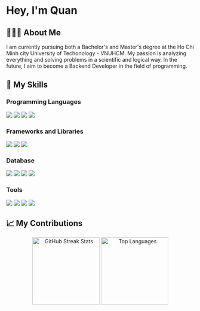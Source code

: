 <!--Rename code.md to README.md or copy all this code paste inside your profileName/README.md-->

# Hey, I'm Quan

## 🧑🏻‍💻 About Me

I am currently pursuing both a Bachelor's and Master's degree at the Ho Chi Minh city University of Techonology - VNUHCM. My passion is analyzing everything and solving problems in a scientific and logical way. In the future, I aim to become a Backend Developer in the field of programming.

## 🚀 My Skills

### Programming Languages

<p>
  <img src="https://img.shields.io/badge/HTML5-E34F26?style=for-the-badge&logo=html5&logoColor=white" />
  <img src="https://img.shields.io/badge/CSS3-1572B6?style=for-the-badge&logo=css3&logoColor=white" />
  <img src="https://img.shields.io/badge/JavaScript-323330?style=for-the-badge&logo=javascript&logoColor=F7DF1E" />
  <img src="https://img.shields.io/badge/C%2B%2B-00599C?style=for-the-badge&logo=c%2B%2B&logoColor=white" />
</p>

### Frameworks and Libraries

<p>
  <img src="https://img.shields.io/badge/Node.js-339933?style=for-the-badge&logo=nodedotjs&logoColor=white" />
  <img src="https://img.shields.io/badge/React-20232A?style=for-the-badge&logo=react&logoColor=61DAFB" />
  <img src="https://img.shields.io/badge/Tailwind_CSS-38B2AC?style=for-the-badge&logo=tailwind-css&logoColor=white" />
</p>

### Database

<p>
  <img src="https://img.shields.io/badge/MySQL-FF5733?style=for-the-badge&logo=mysql&logoColor=white" /> 
  <img src="https://img.shields.io/badge/PostgresQL-33C1FF?style=for-the-badge&logo=postgresql&logoColor=white" />
  <img src="https://img.shields.io/badge/Redis-FF4500?style=for-the-badge&logo=redis&logoColor=white" />
  <img src="https://img.shields.io/badge/MongoDB-4CAF50?style=for-the-badge&logo=mongodb&logoColor=white" />

</p>

### Tools

<p>
  <img src="https://img.shields.io/badge/Visual_Studio_Code-0078D4?style=for-the-badge&logo=visual%20studio%20code&logoColor=white" />
  <img src="https://img.shields.io/badge/Git-F05032?style=for-the-badge&logo=git&logoColor=white" />
  <img src="https://img.shields.io/badge/Docker-2496ED?style=for-the-badge&logo=docker&logoColor=white" />
  <img src="https://img.shields.io/badge/NPM-CB3837?style=for-the-badge&logo=npm&logoColor=white" />

</p>

## 📈 My Contributions

<p align="center">
  <img height="180em" src="https://github-readme-streak-stats.herokuapp.com?user=QuanCters&theme=vue-dark&hide_border=true&date_format=M%20j%5B%2C%20Y%5D" alt="GitHub Streak Stats" />
  <img height="180em" src="https://github-readme-stats.vercel.app/api/top-langs/?username=QuanCters&layout=compact&theme=cobalt&hide_border=true" alt="Top Languages" />
</p>
